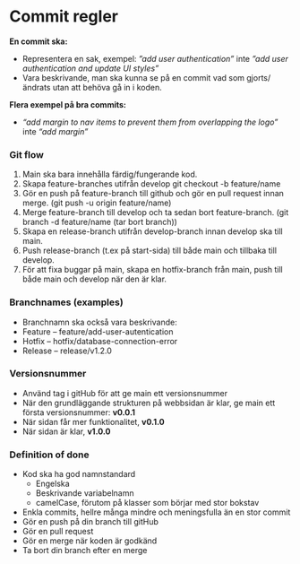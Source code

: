 # Commit regler 

**En commit ska:**
* Representera en sak, exempel: *”add user authentication”* inte *”add user authentication and update UI styles”* 
* Vara beskrivande, man ska kunna se på en commit vad som gjorts/ändrats utan att behöva gå in i koden. 

**Flera exempel på bra commits:** 
* *“add margin to nav items to prevent them from overlapping the logo”* inte *“add margin”* 

### Git flow 
1. Main ska bara innehålla färdig/fungerande kod. 
2. Skapa feature-branches utifrån develop git checkout -b feature/name	 
3. Gör en push på feature-branch till github och gör en pull request innan merge. (git push -u origin feature/name)
4. Merge feature-branch till develop och ta sedan bort feature-branch. (git branch -d feature/name (tar bort branch)) 
5. Skapa en release-branch utifrån develop-branch innan develop ska till main. 
6. Push release-branch (t.ex på start-sida) till både main och tillbaka till develop. 
7. För att fixa buggar på main, skapa en hotfix-branch från main, push till både main och develop när den är klar. 

### Branchnames (examples) 

* Branchnamn ska också vara beskrivande: 
* Feature – feature/add-user-autentication 
* Hotfix – hotfix/database-connection-error 
* Release – release/v1.2.0 

### Versionsnummer 

* Använd tag i gitHub för att ge main ett versionsnummer 
* När den grundläggande strukturen på webbsidan är klar, ge main ett första versionsnummer: **v0.0.1**
* När sidan får mer funktionalitet, **v0.1.0**
* När sidan är klar, **v1.0.0** 

### Definition of done 

* Kod ska ha god namnstandard 
  * Engelska 
  * Beskrivande variabelnamn 
  * camelCase, förutom på klasser som börjar med stor bokstav 
* Enkla commits, hellre många mindre och meningsfulla än en stor commit 
* Gör en push på din branch till gitHub  
* Gör en pull request 
* Gör en merge när koden är godkänd 
* Ta bort din branch efter en merge 